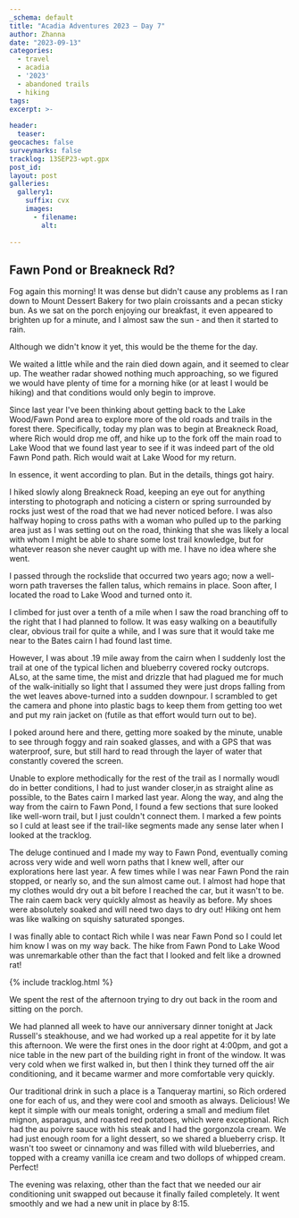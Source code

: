 ```yaml
---
_schema: default
title: "Acadia Adventures 2023 – Day 7"
author: Zhanna
date: "2023-09-13"
categories: 
  - travel
  - acadia
  - '2023'
  - abandoned trails
  - hiking
tags:
excerpt: >-
  
header:
  teaser:
geocaches: false
surveymarks: false
tracklog: 13SEP23-wpt.gpx
post_id: 
layout: post
galleries:
  gallery1:
    suffix: cvx
    images:
      - filename: 
        alt:
    
---
```


## Fawn Pond or Breakneck Rd?

Fog again this morning! It was dense but didn't cause any problems as I ran down to Mount Dessert Bakery for two plain croissants and a pecan sticky bun. As we sat on the porch enjoying our breakfast, it even appeared to brighten up for a minute, and I almost saw the sun - and then it started to rain.

Although we didn't know it yet, this would be the theme for the day.

We waited a little while and the rain died down again, and it seemed to clear up. The weather radar showed nothing much approaching, so we figured we would have plenty of time for a morning hike (or at least I would be hiking) and that conditions would only begin to improve.

Since last year I've been thinking about getting back to the Lake Wood/Fawn Pond area to explore more of the old roads and trails in the forest there. Specifically, today my plan was to begin at Breakneck Road, where Rich would drop me off, and hike up to the fork off the main road to Lake Wood that we found last year to see if it was indeed part of the old Fawn Pond path. Rich would wait at Lake Wood for my return.

In essence, it went according to plan. But in the details, things got hairy.

I hiked slowly along Breakneck Road, keeping an eye out for anything intersting to photograph and noticing a cistern or spring surrounded by rocks just west of the road that we had never noticed before. I was also halfway hoping to cross paths with a woman who pulled up to the parking area just as I was setting out on the road, thinking that she was likely a local with whom I might be able to share some lost trail knowledge, but for whatever reason she never caught up with me. I have no idea where she went.

I passed through the rockslide that occurred two years ago; now a well-worn path traverses the fallen talus, which remains in place. Soon after, I located the road to Lake Wood and turned onto it.

I climbed for just over a tenth of a mile when I saw the road branching off to the right that I had planned to follow. It was easy walking on a beautifully clear, obvious trail for quite a while, and I was sure that it would take me near to the Bates cairn I had found last time.

However, I was about .19 mile away from the cairn when I suddenly lost the trail at one of the typical lichen and blueberry covered rocky outcrops. ALso, at the same time, the mist and drizzle that had plagued me for much of the walk-initially so light that I assumed they were just drops falling from the wet leaves above-turned into a sudden downpour. I scrambled to get the camera and phone into plastic bags to keep them from getting too wet and put my rain jacket on (futile as that effort would turn out to be).

I poked around here and there, getting more soaked by the minute, unable to see through foggy and rain soaked glasses, and with a GPS that was waterproof, sure, but still hard to read through the layer of water that constantly covered the screen.

Unable to explore methodically for the rest of the trail as I normally woudl do in better conditions, I had to just wander closer,in as straight aline as possible, to the Bates cairn I marked last year. Along the way, and alng the way from the cairn to Fawn Pond, I found a few sections that sure looked like well-worn trail, but I just couldn't connect them. I marked a few points so I culd at least see if the trail-like segments made any sense later when I looked at the tracklog.

The deluge continued and I made my way to Fawn Pond, eventually coming across very wide and well worn paths that I knew well, after our explorations here last year. A few times while I was near Fawn Pond the rain stopped, or nearly so, and the sun almost came out. I almost had hope that my clothes would dry out a bit before I reached the car, but it wasn't to be. The rain caem back very quickly almost as heavily as before. My shoes were absolutely soaked and will need two days to dry out! Hiking ont hem was like walking on squishy saturated sponges. 

I was finally able to contact Rich while I was near Fawn Pond so I could let him know I was on my way back. The hike from Fawn Pond to Lake Wood was unremarkable other than the fact that I looked and felt like a drowned rat!

{% include tracklog.html %}

We spent the rest of the afternoon trying to dry out back in the room and sitting on the porch.

We had planned all week to have our anniversary dinner tonight at Jack Russell's steakhouse, and we had worked up a real appetite for it by late this afternoon. We were the first ones in the door right at 4:00pm, and got a nice table in the new part of the building right in front of the window. It was very cold when we first walked in, but then I think they turned off the air conditioning, and it became warmer and more comfortable very quickly. 

Our traditional drink in such a place is a Tanqueray martini, so Rich ordered one for each of us, and they were cool and smooth as always. Delicious! We kept it simple with our meals tonight, ordering a small and medium filet mignon, asparagus, and roasted red potatoes, which were exceptional. Rich had the au poivre sauce with his steak and I had the gorgonzola cream. We had just enough room for a light dessert, so we shared a blueberry crisp. It wasn't too sweet or cinnamony and was filled with wild blueberries, and topped with a creamy vanilla ice cream and two dollops of whipped cream. Perfect!

The evening was relaxing, other than the fact that we needed our air conditioning unit swapped out because it finally failed completely. It went smoothly and we had a new unit in place by 8:15.